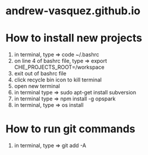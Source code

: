 # andrew-vasquez.github.io

# How to install new projects
1) in terminal, type => code ~/.bashrc
2) on line 4 of bashrc file, type => export CHE_PROJECTS_ROOT=/workspace
3) exit out of bashrc file
4) click recycle bin icon to kill terminal
5) open new terminal
6) in terminal type => sudo apt-get install subversion
7) in terminal type => npm install -g opspark
8) in terminal, type => os install

# How to run git commands
1) in terminal, type => git add -A
